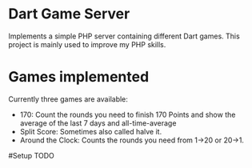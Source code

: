 # Dart Game Server
Implements a simple PHP server containing different Dart games. 
This project is mainly used to improve my PHP skills.
# Games implemented
Currently three games are available:
- 170: Count the rounds you need to finish 170 Points and show the average of the last 7 days and all-time-average
- Split Score: Sometimes also called halve it.
- Around the Clock: Counts the rounds you need from 1->20 or 20->1.

#Setup
TODO